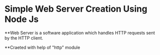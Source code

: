# Simple Web Server Creation Using Node Js

**Web Server is a software application which handles HTTP requests sent by the HTTP client.

**Craeted with help of "http" module